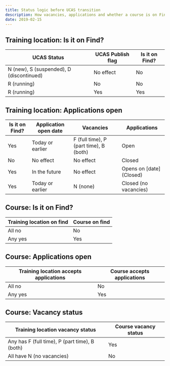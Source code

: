 ```yaml
---
title: Status logic before UCAS transition
description: How vacancies, applications and whether a course is on Find is derived from a set of training locations.
date: 2019-02-15
---
```

## Training location: Is it on Find?

UCAS Status | UCAS Publish flag | Is it on Find?
----------- |------------------ | --------------
N (new), S (suspended), D (discontinued) | No effect | No
R (running) | No | No
R (running) | Yes | Yes

## Training location: Applications open

Is it on Find? | Application open date | Vacancies | Applications
-------------- | --------------------- | --------- | ------------
Yes | Today or earlier | F (full time), P (part time), B (both) | Open
No | No effect | No effect | Closed
Yes | In the future | No effect | Opens on [date] (Closed)
Yes | Today or earlier | N (none) | Closed (no vacancies)

## Course: Is it on Find?

Training location on find | Course on find
------------------------- | --------------
All no | No
Any yes | Yes

## Course: Applications open

Training location accepts applications | Course accepts applications
-------------------------------------- | ---------------------------
All no | No
Any yes | Yes

## Course: Vacancy status

Training location vacancy status | Course vacancy status
-------------------------------- | ---------------------
Any has F (full time), P (part time), B (both) | Yes
All have N (no vacancies) | No
